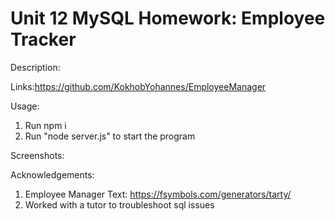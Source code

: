 # Unit 12 MySQL Homework: Employee Tracker
Description:


Links:https://github.com/KokhobYohannes/EmployeeManager 


Usage:
1) Run npm i
2) Run "node server.js" to start the program


Screenshots:


Acknowledgements: 
1) Employee Manager Text: https://fsymbols.com/generators/tarty/
2) Worked with a tutor to troubleshoot sql issues  